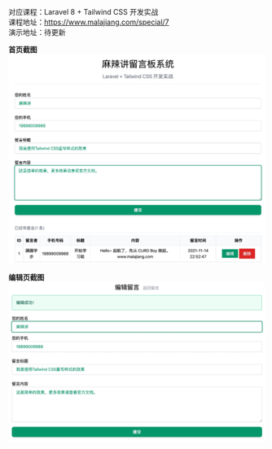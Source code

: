 对应课程：Laravel 8 + Tailwind CSS 开发实战  
课程地址：https://www.malajiang.com/special/7  
演示地址：待更新

**首页截图**  
![](../res/laravel-feedback-tailwindcss/screenshot/index.jpg)

**编辑页截图**  
![](../res/laravel-feedback-tailwindcss/screenshot/edit.jpg)